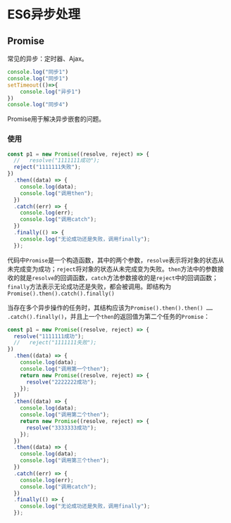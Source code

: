# ES6异步处理

## Promise

常见的异步：定时器、Ajax。

```javascript
console.log("同步1")
console.log("同步1")
setTimeout(()=>{
	console.log("异步1")
})
console.log("同步4")
```

Promise用于解决异步嵌套的问题。

### 使用

```javascript
const p1 = new Promise((resolve, reject) => {
  //   resolve("1111111成功");
  reject("1111111失败");
})
  .then((data) => {
    console.log(data);
    console.log("调用then");
  })
  .catch((err) => {
    console.log(err);
    console.log("调用catch");
  })
  .finally(() => {
    console.log("无论成功还是失败，调用finally");
  });
```

代码中`Promise`是一个构造函数，其中的两个参数，`resolve`表示将对象的状态从未完成变为成功；`reject`将对象的状态从未完成变为失败。`then`方法中的参数接收的就是`resolve`的回调函数，`catch`方法参数接收的是`reject`中的回调函数；`finally`方法表示无论成功还是失败，都会被调用。即结构为`Promise().then().catch().finally()`

当存在多个异步操作的任务时，其结构应该为`Promise().then().then() …… .catch().finally()`，并且上一个`then`的返回值为第二个任务的`Promise`：

```javascript
const p1 = new Promise((resolve, reject) => {
  resolve("1111111成功");
  //   reject("1111111失败");
})
  .then((data) => {
    console.log(data);
    console.log("调用第一个then");
    return new Promise((resolve, reject) => {
      resolve("2222222成功");
    });
  })
  .then((data) => {
    console.log(data);
    console.log("调用第二个then");
    return new Promise((resolve, reject) => {
      resolve("3333333成功");
    });
  })
  .then((data) => {
    console.log(data);
    console.log("调用第三个then");
  })
  .catch((err) => {
    console.log(err);
    console.log("调用catch");
  })
  .finally(() => {
    console.log("无论成功还是失败，调用finally");
  });

```

